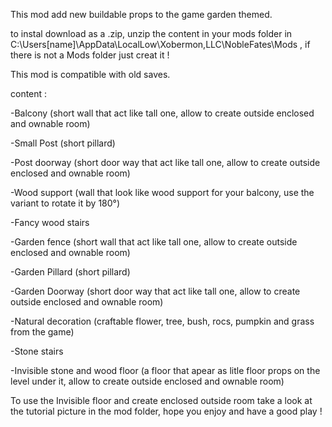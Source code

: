 This mod add new buildable props to the game garden themed.

to instal download as a .zip, unzip the content in your mods folder in C:\Users[name]\AppData\LocalLow\Xobermon,LLC\NobleFates\Mods , if there is not a Mods folder just creat it !

This mod is compatible with old saves.

content :

-Balcony (short wall that act like tall one, allow to create outside enclosed and ownable room)

-Small Post (short pillard)

-Post doorway (short door way that act like tall one, allow to create outside enclosed and ownable room)

-Wood support (wall that look like wood support for your balcony, use the variant to rotate it by 180°)

-Fancy wood stairs

-Garden fence (short wall that act like tall one, allow to create outside enclosed and ownable room)

-Garden Pillard (short pillard)

-Garden Doorway  (short door way that act like tall one, allow to create outside enclosed and ownable room)

-Natural decoration (craftable flower, tree, bush, rocs, pumpkin and grass from the game)

-Stone stairs 

-Invisible stone and wood floor (a floor that apear as litle floor props on the level under it, allow to create outside enclosed and ownable room)

To use the Invisible floor and create enclosed outside room take a look at the tutorial picture in the mod folder, hope you enjoy and have a good play !
